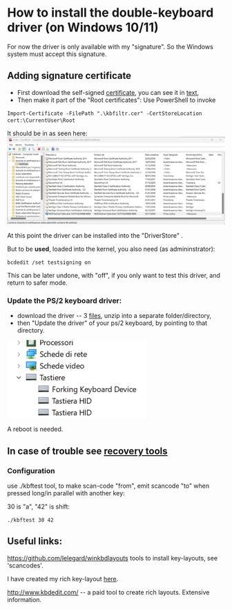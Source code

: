 # How to install the double-keyboard driver (on Windows 10/11)

For now the driver is only available with my "signature". So the Windows system must accept this signature.

## Adding signature certificate
* First download the self-signed [certificate](./kbfiltr.cer), you can see it in [text](./kbfiltr.txt),
* Then make it part of the "Root certificates":
  Use PowerShell to invoke

```
Import-Certificate -FilePath ".\kbfiltr.cer" -CertStoreLocation cert:\CurrentUser\Root
```

It should be in as seen here:  ![Screenshot of certml](images/Screenshot-ITA-certificate-manger.png)

At this point the driver can be installed into the "DriverStore" .


But to be **used**, loaded into the kernel, you also need (as admininstrator):
```
bcdedit /set testsigning on
```
This can be later undone, with "off", if you only want to test this driver, and return to safer mode.


### Update the PS/2 keyboard driver:

* download the driver -- 3 [files](double-keyboard.zip), unzip into a separate folder/directory,
* then "Update the driver" of your  ps/2 keyboard, by pointing to that directory.

![Screenshot of keyboard drivers tree](images/Screenshot-ITA-driver-manager.png)

A reboot is needed.


## In case of trouble see [recovery tools](windows-recovery.md)


### Configuration

use ./kbftest tool, to make scan-code "from", emit scancode "to" when pressed long/in
parallel with another key:

30 is "a", "42" is shift:

```
./kbftest 30 42
```

## Useful links:
https://github.com/lelegard/winkbdlayouts tools to install key-layouts, see 'scancodes'.

I have created my rich key-layout [here](https://github.com/MichalMaruska/winkbdlayouts/commits/maruska/).

http://www.kbdedit.com/ -- a paid tool to create rich layouts. Extensive information.


